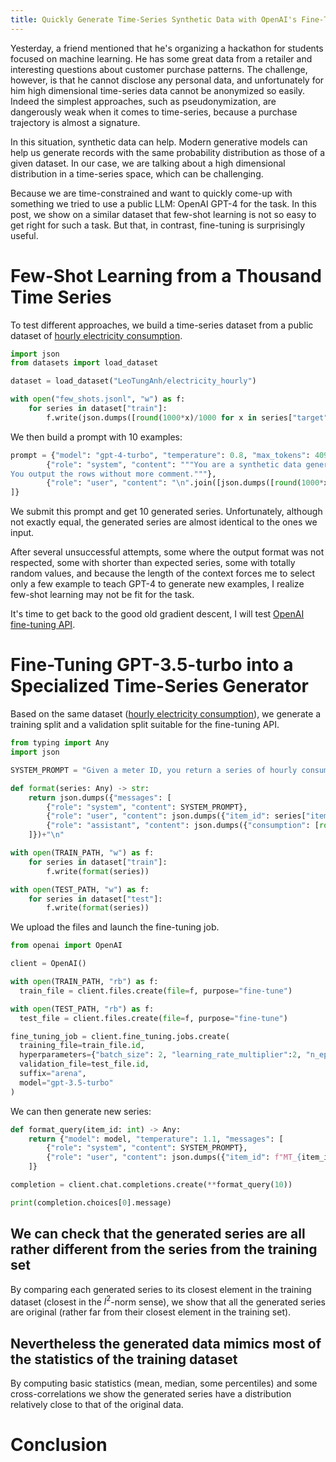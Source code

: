 ```yaml
---
title: Quickly Generate Time-Series Synthetic Data with OpenAI's Fine-Tuning API
---
```


Yesterday, a friend mentioned that he's organizing a hackathon for students focused on machine learning.
He has some great data from a retailer and interesting questions about customer purchase patterns.
The challenge, however, is that he cannot disclose any personal data, and unfortunately for him high dimensional
time-series data cannot be anonymized so easily.
Indeed the simplest approaches, such as pseudonymization, are dangerously weak when it comes to time-series, because a purchase trajectory is almost a signature.

In this situation, synthetic data can help.
Modern generative models can help us generate records with the same probability distribution as those of a given dataset.
In our case, we are talking about a high dimensional distribution in a time-series space, which can be challenging.

Because we are time-constrained and want to quickly come-up with something we tried to use a public LLM: OpenAI GPT-4 for the task.
In this post, we show on a similar dataset that few-shot learning is not so easy to get right for such a task.
But that, in contrast, fine-tuning is surprisingly useful.

# Few-Shot Learning from a Thousand Time Series

To test different approaches, we build a time-series dataset from a public dataset of [hourly electricity consumption](https://huggingface.co/datasets/LeoTungAnh/electricity_hourly).

```python
import json
from datasets import load_dataset

dataset = load_dataset("LeoTungAnh/electricity_hourly")

with open("few_shots.jsonl", "w") as f:
    for series in dataset["train"]:
        f.write(json.dumps([round(1000*x)/1000 for x in series["target"][:100]])+"\n")
```

We then build a prompt with 10 examples:
```python
prompt = {"model": "gpt-4-turbo", "temperature": 0.8, "max_tokens": 4096, "messages": [
        {"role": "system", "content": """You are a synthetic data generator, you generate 10 rows similar to the user examples, but not equal.
You output the rows without more comment."""},
        {"role": "user", "content": "\n".join([json.dumps([round(1000*x)/1000 for x in series["target"][:100]]) for series in dataset["train"]][:10])},
]}
```
We submit this prompt and get 10 generated series.
Unfortunately, although not exactly equal, the generated series are almost identical to the ones we input.

After several unsuccessful attempts, some where the output format was not respected, some with shorter than expected series, some with totally random values, and because the length of the context forces me to select only a few example to teach GPT-4 to generate new examples, I realize few-shot learning may not be fit for the task.

It's time to get back to the good old gradient descent, I will test [OpenAI fine-tuning API](https://platform.openai.com/docs/guides/fine-tuning).

# Fine-Tuning GPT-3.5-turbo into a Specialized Time-Series Generator

Based on the same dataset ([hourly electricity consumption](https://huggingface.co/datasets/LeoTungAnh/electricity_hourly)), we generate a training split and a validation split suitable for the fine-tuning API.

```python
from typing import Any
import json

SYSTEM_PROMPT = "Given a meter ID, you return a series of hourly consumptions given as a json string."

def format(series: Any) -> str:
    return json.dumps({"messages": [
        {"role": "system", "content": SYSTEM_PROMPT},
        {"role": "user", "content": json.dumps({"item_id": series["item_id"]})},
        {"role": "assistant", "content": json.dumps({"consumption": [round(1000*x)/1000 for x in series["target"][:100]]})}
    ]})+"\n"

with open(TRAIN_PATH, "w") as f:
    for series in dataset["train"]:
        f.write(format(series))

with open(TEST_PATH, "w") as f:
    for series in dataset["test"]:
        f.write(format(series))
```

We upload the files and launch the fine-tuning job.

```python
from openai import OpenAI

client = OpenAI()

with open(TRAIN_PATH, "rb") as f:
  train_file = client.files.create(file=f, purpose="fine-tune")

with open(TEST_PATH, "rb") as f:
  test_file = client.files.create(file=f, purpose="fine-tune")

fine_tuning_job = client.fine_tuning.jobs.create(
  training_file=train_file.id,
  hyperparameters={"batch_size": 2, "learning_rate_multiplier":2, "n_epochs": 10},
  validation_file=test_file.id,
  suffix="arena",
  model="gpt-3.5-turbo"
)

```

We can then generate new series:

```python
def format_query(item_id: int) -> Any:
    return {"model": model, "temperature": 1.1, "messages": [
        {"role": "system", "content": SYSTEM_PROMPT},
        {"role": "user", "content": json.dumps({"item_id": f"MT_{item_id}"})},
    ]}

completion = client.chat.completions.create(**format_query(10))

print(completion.choices[0].message)
```

## We can check that the generated series are all rather different from the series from the training set

By comparing each generated series to its closest element in the training dataset (closest in the $l^2$-norm sense), we show that all the generated series are original (rather far from their closest element in the training set).

## Nevertheless the generated data mimics most of the statistics of the training dataset

By computing basic statistics (mean, median, some percentiles) and some cross-correlations we show the generated series have a distribution relatively close to that of the original data.


# Conclusion 
